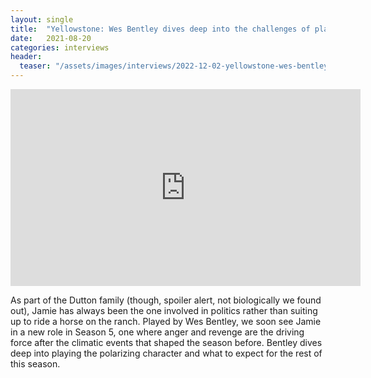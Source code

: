```yaml
---
layout: single
title:  "Yellowstone: Wes Bentley dives deep into the challenges of playing Jamie Dutton and Season 5"
date:   2021-08-20
categories: interviews
header:
  teaser: "/assets/images/interviews/2022-12-02-yellowstone-wes-bentley-dives-deep.jpg"
---
```


<iframe width="560" height="315" src="https://www.youtube.com/embed/_UQCLLrqUKM?si=TEZYHjCLa0K3IjCD" title="YouTube video player" frameborder="0" allow="accelerometer; autoplay; clipboard-write; encrypted-media; gyroscope; picture-in-picture; web-share" referrerpolicy="strict-origin-when-cross-origin" allowfullscreen></iframe>

As part of the Dutton family (though, spoiler alert, not biologically we found out), Jamie has always been the one involved in politics rather than suiting up to ride a horse on the ranch. Played by Wes Bentley, we soon see Jamie in a new role in Season 5, one where anger and revenge are the driving force after the climatic events that shaped the season before. Bentley dives deep into playing the polarizing character and what to expect for the rest of this season.


